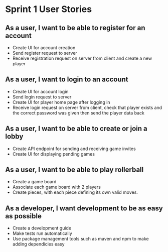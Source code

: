 # Sprint 1 User Stories

  
## As a user, I want to be able to register for an account
  - Create UI for account creation
  - Send register request to server
  - Receive registration request on server from client and create a new player
  
## As a user, I want to login to an account
  - Create UI for account login
  - Send login request to server
  - Create UI for player home page after logging in
  - Receive login request on server from client, check that player exists and the correct password was given then send the player data back
  
## As a user, I want to be able to create or join a lobby
  - Create API endpoint for sending and receiving game invites
  - Create UI for displaying pending games
 
## As a user, I want to be able to play rollerball 
  - Create a game board
  - Associate each game board with 2 players
  - Create pieces, with each piece defining its own valid moves. 
  
## As a developer, I want development to be as easy as possible
  - Create a development guide
  - Make tests run automatically
  - Use package management tools such as maven and npm to make adding dependicies easy
  
